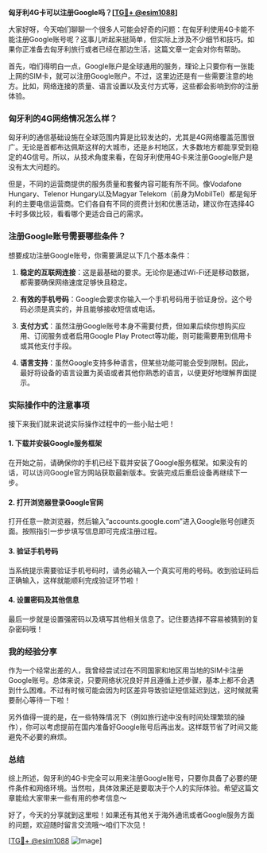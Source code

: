 **匈牙利4G卡可以注册Google吗？[[TG💪+ @esim1088](https://t.me/s/esim1088)]**

大家好呀，今天咱们聊聊一个很多人可能会好奇的问题：在匈牙利使用4G卡能不能注册Google账号呢？这事儿听起来挺简单，但实际上涉及不少细节和技巧。如果你正准备去匈牙利旅行或者已经在那边生活，这篇文章一定会对你有帮助。

首先，咱们得明白一点，Google账户是全球通用的服务，理论上只要你有一张能上网的SIM卡，就可以注册Google账户。不过，这里边还是有一些需要注意的地方。比如，网络连接的质量、语言设置以及支付方式等，这些都会影响到你的注册体验。

### 匈牙利的4G网络情况怎么样？

匈牙利的通信基础设施在全球范围内算是比较发达的，尤其是4G网络覆盖范围很广。无论是首都布达佩斯这样的大城市，还是乡村地区，大多数地方都能享受到稳定的4G信号。所以，从技术角度来看，在匈牙利使用4G卡来注册Google账户是没有太大问题的。

但是，不同的运营商提供的服务质量和套餐内容可能有所不同。像Vodafone Hungary、Telenor Hungary以及Magyar Telekom（前身为MobilTel）都是匈牙利的主要电信运营商。它们各自有不同的资费计划和优惠活动，建议你在选择4G卡时多做比较，看看哪个更适合自己的需求。

### 注册Google账号需要哪些条件？

想要成功注册Google账号，你需要满足以下几个基本条件：

1. **稳定的互联网连接**：这是最基础的要求。无论你是通过Wi-Fi还是移动数据，都需要确保网络速度足够快且稳定。
   
2. **有效的手机号码**：Google会要求你输入一个手机号码用于验证身份。这个号码必须是真实的，并且能够接收短信或电话。

3. **支付方式**：虽然注册Google账号本身不需要付费，但如果后续你想购买应用、订阅服务或者启用Google Play Protect等功能，则可能需要用到信用卡或其他支付手段。

4. **语言支持**：虽然Google支持多种语言，但某些功能可能会受到限制。因此，最好将设备的语言设置为英语或者其他你熟悉的语言，以便更好地理解界面提示。

### 实际操作中的注意事项

接下来我们就来说说实际操作过程中的一些小贴士吧！

#### 1. 下载并安装Google服务框架
在开始之前，请确保你的手机已经下载并安装了Google服务框架。如果没有的话，可以访问Google官方网站获取最新版本。安装完成后重启设备再继续下一步。

#### 2. 打开浏览器登录Google官网
打开任意一款浏览器，然后输入“accounts.google.com”进入Google账号创建页面。按照指引一步步填写信息即可完成注册过程。

#### 3. 验证手机号码
当系统提示需要验证手机号码时，请务必输入一个真实可用的号码。收到验证码后正确输入，这样就能顺利完成验证环节啦！

#### 4. 设置密码及其他信息
最后一步就是设置强密码以及填写其他相关信息了。记住要选择不容易被猜到的复杂密码哦！

### 我的经验分享

作为一个经常出差的人，我曾经尝试过在不同国家和地区用当地的SIM卡注册Google账号。总体来说，只要网络状况良好并且遵循上述步骤，基本上都不会遇到什么困难。不过有时候可能会因为时区差异导致验证短信延迟到达，这时候就需要耐心等待一下啦！

另外值得一提的是，在一些特殊情况下（例如旅行途中没有时间处理繁琐的操作），你可以考虑提前在国内准备好Google账号后再出发。这样既节省了时间又能避免不必要的麻烦。

### 总结

综上所述，匈牙利的4G卡完全可以用来注册Google账号，只要你具备了必要的硬件条件和网络环境。当然啦，具体效果还是要取决于个人的实际体验。希望这篇文章能给大家带来一些有用的参考信息～

好了，今天的分享就到这里啦！如果还有其他关于海外通讯或者Google服务方面的问题，欢迎随时留言交流哦～咱们下次见！

[[TG💪+ @esim1088](https://t.me/s/esim1088) ![Image](https://i.postimg.cc/4NQfJmqS/Snipaste-2025-05-13-00-14-12.png)]